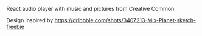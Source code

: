 React audio player with music and pictures from Creative Common. 

Design inspired by https://dribbble.com/shots/3407213-Mix-Planet-sketch-freebie
